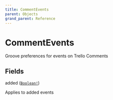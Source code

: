 ```yaml
---
title: CommentEvents
parent: Objects
grand_parent: Reference
---
```


# CommentEvents

Groove preferences for events on Trello Comments

## Fields

<div class="field-entry ">
  <span id="added" class="field-name anchored">added (<code><a href="/docs/reference/scalar/boolean">Boolean!</a></code>)</span>

  <div class="description-wrapper">
   <p>Applies to added events</p>

  </div>
</div>


